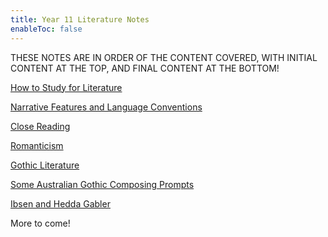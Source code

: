 ```yaml
---
title: Year 11 Literature Notes
enableToc: false
---
```


THESE NOTES ARE IN ORDER OF THE CONTENT COVERED, WITH INITIAL CONTENT AT THE TOP, AND FINAL CONTENT AT THE BOTTOM!

[How to Study for Literature](11Literature/Study.md)

[Narrative Features and Language Conventions](11Literature/Conventions.md)

[Close Reading](11Literature/CloseReading.md)

[Romanticism](11Literature/Rom.md)

[Gothic Literature](11Literature/Goth.md)

[Some Australian Gothic Composing Prompts](11Literature/AusGothicPrompts.md)

[Ibsen and Hedda Gabler](11Literature/HeddaGabler.md)


More to come!
